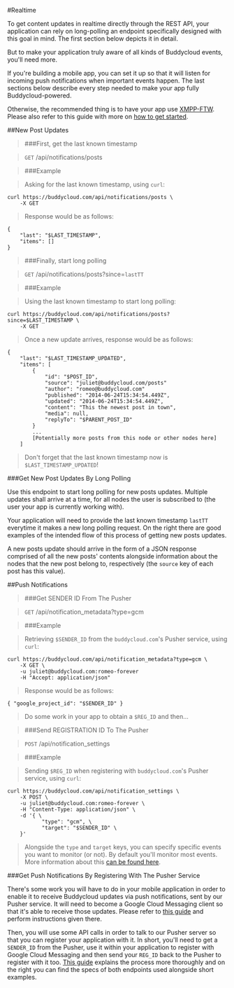 #Realtime

To get content updates in realtime directly through the REST API, your application can rely on long-polling an endpoint specifically designed with this goal in mind. The first section below depicts it in detail.

But to make your application truly aware of all kinds of Buddycloud events, you'll need more.

If you're building a mobile app, you can set it up so that it will listen for incoming push notifications when important events happen. The last sections below describe every step needed to make your app fully Buddycloud-powered.

Otherwise, the recommended thing is to have your app use [XMPP-FTW](https://xmpp-ftw.jit.su/manual/extensions/buddycloud/). Please also refer to this guide with more on [how to get started](http://buddycloud.com/get-started-javascript).

##New Post Updates

> ###First, get the last known timestamp

> `GET` /api/notifications/posts

> ###Example

> Asking for the last known timestamp, using `curl`:

```shell
curl https://buddycloud.com/api/notifications/posts \
    -X GET
```

> Response would be as follows:

```shell
{
    "last": "$LAST_TIMESTAMP",
    "items": []
}
```

> ###Finally, start long polling

> `GET` /api/notifications/posts?since=`lastTT`

> ###Example

> Using the last known timestamp to start long polling:

```shell
curl https://buddycloud.com/api/notifications/posts?since=$LAST_TIMESTAMP \
    -X GET
```

> Once a new update arrives, response would be as follows:

```shell
{
    "last": "$LAST_TIMESTAMP_UPDATED",
    "items": [
        {
            "id": "$POST_ID",
            "source": "juliet@buddycloud.com/posts"
            "author": "romeo@buddycloud.com"
            "published": "2014-06-24T15:34:54.449Z",
            "updated": "2014-06-24T15:34:54.449Z",
            "content": "This the newest post in town",
            "media": null,
            "replyTo": "$PARENT_POST_ID"
        }
        ...
        [Potentially more posts from this node or other nodes here]
    ]
```

> Don't forget that the last known timestamp now is `$LAST_TIMESTAMP_UPDATED`!

###Get New Post Updates By Long Polling

Use this endpoint to start long polling for new posts updates.
Multiple updates shall arrive at a time, for all nodes the user is subscribed to (the user your app is currently working with).

Your application will need to provide the last known timestamp `lastTT` everytime it makes a new long polling request.
On the right there are good examples of the intended flow of this process of getting new posts updates.

A new posts update should arrive in the form of a JSON response comprised of all the new posts' contents alongside information about the nodes that the new post belong to, respectively (the `source` key of each post has this value).

##Push Notifications

> ###Get SENDER ID From The Pusher

> `GET` /api/notification_metadata?type=gcm

> ###Example

> Retrieving `$SENDER_ID` from the `buddycloud.com`'s Pusher service, using `curl`:

```shell
curl https://buddycloud.com/api/notification_metadata?type=gcm \
    -X GET \
    -u juliet@buddycloud.com:romeo-forever
    -H "Accept: application/json"
```

> Response would be as follows:

```shell
{ "google_project_id": "$SENDER_ID" }
```

> Do some work in your app to obtain a `$REG_ID` and then...

> ###Send REGISTRATION ID To The Pusher

> `POST` /api/notification_settings

> ###Example

> Sending `$REG_ID` when registering with `buddycloud.com`'s Pusher service, using `curl`:

```shell
curl https://buddycloud.com/api/notification_settings \
    -X POST \
    -u juliet@buddycloud.com:romeo-forever \
    -H "Content-Type: application/json" \
    -d '{ \
           "type": "gcm", \
           "target": "$SENDER_ID" \
    }'
```

> Alongside the `type` and `target` keys, you can specify specific events you want to monitor (or not). By default you'll monitor most events. More information about this [can be found here](http://buddycloud.com/get-started-mobile#event_keys).

###Get Push Notifications By Registering With The Pusher Service

There's some work you will have to do in your mobile application in order to enable it to receive Buddycloud updates via push notifications, sent by our Pusher service.
It will need to become a Google Cloud Messaging client so that it's able to receive those updates.
Please refer to [this guide](http://buddycloud.com/get-started-mobile#setup_google_play_services_) and perform instructions given there.

Then, you will use some API calls in order to talk to our Pusher server so that you can register your application with it.
In short, you'll need to get a `SENDER_ID` from the Pusher, use it within your application to register with Google Cloud Messaging and then send your `REG_ID` back to the Pusher to register with it too.
[This guide](http://buddycloud.com/get-started-mobile#register_with_the_pusher_) explains the process more thoroughly and on the right you can find the specs of both endpoints used alongside short examples.

